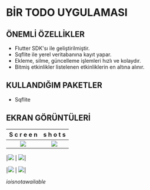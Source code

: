 BİR TODO UYGULAMASI
====================


**ÖNEMLİ ÖZELLİKLER**
----------------------

* Flutter SDK'sı ile geliştirilmiştir.
* Sqflite ile yerel veritabanına kayıt yapar.
* Ekleme, silme, güncelleme işlemleri hızlı ve kolaydır.
* Bitmiş etkinlikler listelenen etkinliklerin en altına alınır.

**KULLANDIĞIM PAKETLER**
------------------------

* Sqflite


**EKRAN GÖRÜNTÜLERİ**
---------------------
| S c r e e n            |    s h o t s|
:---------------------: | :---------------------:
|![](https://github.com/ioisnotavalible/Flutter-ToDo-App/assets/162783393/4de573d4-47be-465d-bc47-bfb7122bb223) | ![](https://github.com/ioisnotavalible/Flutter-ToDo-App/assets/162783393/b82c9a1d-8273-491d-9760-09a96558657a)|

|![](https://github.com/ioisnotavalible/Flutter-ToDo-App/assets/162783393/103ac89c-7442-4b86-94ae-627addd0dda9) | ![](https://github.com/ioisnotavalible/Flutter-ToDo-App/assets/162783393/40d17714-5e65-412e-b4f3-3695fd0fed1c)|

|![](https://github.com/ioisnotavalible/Flutter-ToDo-App/assets/162783393/d57976db-80dd-4017-b904-0b1ac00a691f) | ![](https://github.com/ioisnotavalible/Flutter-ToDo-App/assets/162783393/733da306-39f0-41c1-8d02-9137773db198)|










_ioisnotawailable_


